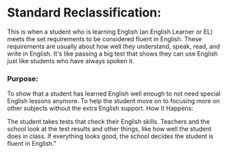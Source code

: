 # Standard Reclassification:
This is when a student who is learning English (an English Learner or EL) meets the set requirements to be considered fluent in English. These requirements are usually about how well they understand, speak, read, and write in English. It's like passing a big test that shows they can use English just like students who have always spoken it.

### Purpose:

To show that a student has learned English well enough to not need special English lessons anymore.
To help the student move on to focusing more on other subjects without the extra English support.
How It Happens:

The student takes tests that check their English skills.
Teachers and the school look at the test results and other things, like how well the student does in class.
If everything looks good, the school decides the student is fluent in English."